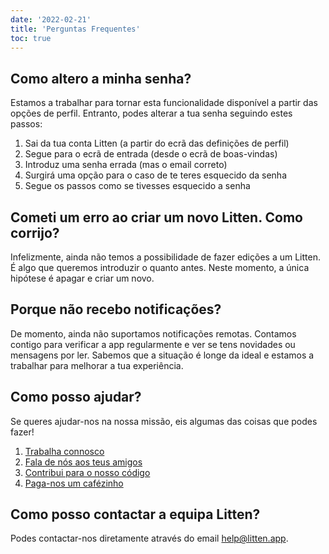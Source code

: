 ```yaml
---
date: '2022-02-21'
title: 'Perguntas Frequentes'
toc: true
---
```


## Como altero a minha senha?

Estamos a trabalhar para tornar esta funcionalidade disponível a partir das
opções de perfil. Entranto, podes alterar a tua senha seguindo estes passos:

1. Sai da tua conta Litten (a partir do ecrã das definições de perfil)
1. Segue para o ecrã de entrada (desde o ecrã de boas-vindas)
1. Introduz uma senha errada (mas o email correto)
1. Surgirá uma opção para o caso de te teres esquecido da senha
1. Segue os passos como se tivesses esquecido a senha

## Cometi um erro ao criar um novo Litten. Como corrijo?

Infelizmente, ainda não temos a possibilidade de fazer edições a um Litten. É
algo que queremos introduzir o quanto antes. Neste momento, a única hipótese é
apagar e criar um novo.

## Porque não recebo notificações?

De momento, ainda não suportamos notificações remotas. Contamos contigo para
verificar a app regularmente e ver se tens novidades ou mensagens por ler.
Sabemos que a situação é longe da ideal e estamos a trabalhar para melhorar a
tua experiência.

## Como posso ajudar?

Se queres ajudar-nos na nossa missão, eis algumas das coisas que podes fazer!

1. [Trabalha connosco][work]
1. [Fala de nós aos teus amigos][share]
1. [Contribui para o nosso código][code]
1. [Paga-nos um cafézinho][coffee]

## Como posso contactar a equipa Litten?

Podes contactar-nos diretamente através do email [help@litten.app][helpmail].

<!-- References -->

[code]: https://github.com/joaocarmo/litten-app
[coffee]: https://ko-fi.com/littenapp
[helpmail]: mailto:help@litten.app
[share]: #share
[work]: /join-us
